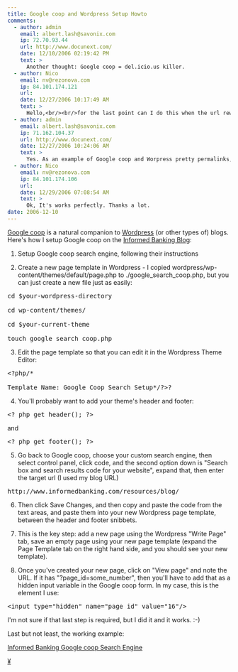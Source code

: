 ```yaml
---
title: Google coop and Wordpress Setup Howto
comments:
  - author: admin
    email: albert.lash@savonix.com
    ip: 72.70.93.44
    url: http://www.docunext.com/
    date: 12/10/2006 02:19:42 PM
    text: >
      Another thought: Google coop = del.icio.us killer.
  - author: Nico
    email: nv@rezonova.com
    ip: 84.101.174.121
    url:
    date: 12/27/2006 10:17:49 AM
    text: >
      Hello,<br/><br/>for the last point can I do this when the url rewriting is activate ?<br/><br/>Thanx
  - author: admin
    email: albert.lash@savonix.com
    ip: 71.162.104.37
    url: http://www.docunext.com/
    date: 12/27/2006 10:24:06 AM
    text: >
      Yes. As an example of Google coop and Worpress pretty permalinks, visit <a href="http://www.informedbanking.com/resources/blog/?page_id=16" rel="nofollow">Informed Banking Search</a> and you'll see that the get variable will work, even with mod_rewrite, or pretty permalinks as wordpress puts it.<br/><br/>Then view the rest of the site to see the permalinks in action.
  - author: Nico
    email: nv@rezonova.com
    ip: 84.101.174.106
    url:
    date: 12/29/2006 07:08:54 AM
    text: >
      Ok, It's works perfectly. Thanks a lot.
date: 2006-12-10
---
```

<a href="http://www.google.com/coop/">Google coop</a> is a natural companion to <a href="http://wordpress.org/">Wordpress</a> (or other types of) blogs. Here's how I setup Google coop on the <a href="http://www.informedbanking.com/resources/blog/">Informed Banking Blog</a>:

1. Setup Google coop search engine, following their instructions

2. Create a new page template in Wordpress - I copied wordpress/wp-content/themes/default/page.php to ./google_search_coop.php, but you can just create a new file just as easily:

<pre>cd $your-wordpress-directory

cd wp-content/themes/

cd $your-current-theme

touch google_search_coop.php</pre>

3. Edit the page template so that you can edit it in the Wordpress Theme Editor:

<pre>&lt;?php/*

Template Name: Google Coop Search Setup*/?&gt;?</pre>

4. You'll probably want to add your theme's header and footer:

<pre>&lt;? php get_header(); ?&gt;</pre>

and

<pre>&lt;? php get_footer(); ?&gt;</pre>

5. Go back to Google coop, choose your custom search engine, then select control panel, click code, and the second option down is "Search box and search results code for your website", expand that, then enter the target url (I used my blog URL)


<pre>http://www.informedbanking.com/resources/blog/</pre>

6. Then click Save Changes, and then copy and paste the code from the text areas, and paste them into your new Wordpress page template, between the header and footer snibbets.

7. This is the key step: add a new page using the Wordpress "Write Page" tab, save an empty page using your new page template (expand the Page Template tab on the right hand side, and you should see your new template).


8. Once you've created your new page, click on "View page" and note the URL. If it has "?page_id=some_number", then you'll have to add that as a hidden input variable in the Google coop form. In my case, this is the element I use:

<pre>&lt;input type="hidden" name="page_id" value="16"/&gt;</pre>

I'm not sure if that last step is required, but I did it and it works. :-)

Last but not least, the working example:

<a href="http://www.informedbanking.com/resources/blog/?page_id=16&cx=002720505717700354312%3A_ljrxajcpvy&q=banks&sa=Search&cof=FORID%3A11#1355">Informed Banking Google coop Search Engine</a>

<a href="http://digg.com/software/Google_coop_and_Wordpress_Setup_Howto" style="border: 0px;">


¥

